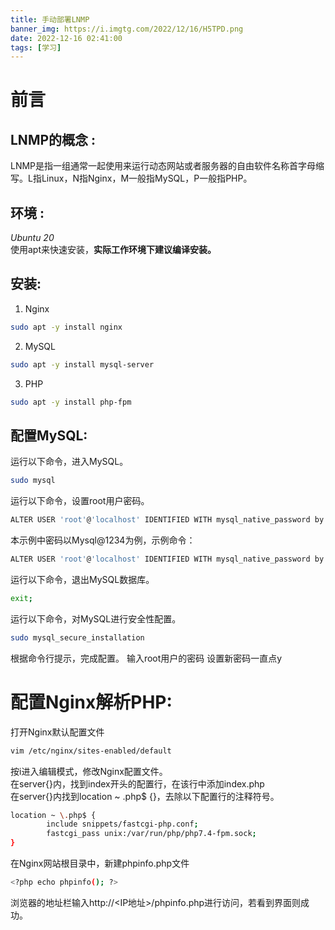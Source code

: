 ```yaml
---
title: 手动部署LNMP
banner_img: https://i.imgtg.com/2022/12/16/H5TPD.png
date: 2022-12-16 02:41:00
tags: [学习]
---
```

# 前言
## LNMP的概念 :
LNMP是指一组通常一起使用来运行动态网站或者服务器的自由软件名称首字母缩写。L指Linux，N指Nginx，M一般指MySQL，P一般指PHP。
## 环境 :
*Ubuntu 20*  
使用apt来快速安装，**实际工作环境下建议编译安装。**
## 安装:  
1. Nginx  
```sh
sudo apt -y install nginx
```
2. MySQL  
```sh
sudo apt -y install mysql-server
```
3. PHP  
```sh
sudo apt -y install php-fpm
``` 
## 配置MySQL:  


运行以下命令，进入MySQL。
```sh
sudo mysql
```
运行以下命令，设置root用户密码。
```sh
ALTER USER 'root'@'localhost' IDENTIFIED WITH mysql_native_password by 'mynewpassword';
```
本示例中密码以Mysql@1234为例，示例命令：
```sh
ALTER USER 'root'@'localhost' IDENTIFIED WITH mysql_native_password by 'Mysql@1234';
```
运行以下命令，退出MySQL数据库。
```sh
exit;
```
运行以下命令，对MySQL进行安全性配置。
```sh
sudo mysql_secure_installation
```
根据命令行提示，完成配置。
输入root用户的密码
设置新密码一直点y

# 配置Nginx解析PHP:  
打开Nginx默认配置文件  
```sh
vim /etc/nginx/sites-enabled/default  
```
按i进入编辑模式，修改Nginx配置文件。  
在server{}内，找到index开头的配置行，在该行中添加index.php  
在server{}内找到location ~ .php$ {}，去除以下配置行的注释符号。

```sh
location ~ \.php$ {
        include snippets/fastcgi-php.conf;
        fastcgi_pass unix:/var/run/php/php7.4-fpm.sock;
}
```

在Nginx网站根目录中，新建phpinfo.php文件  
```sh
<?php echo phpinfo(); ?>
```

浏览器的地址栏输入http://<IP地址>/phpinfo.php进行访问，若看到界面则成功。
